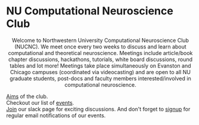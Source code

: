 # NU Computational Neuroscience Club

<p style="text-align: center;">
Welcome to Northwestern University Computational Neuroscience Club (NUCNC). We meet once every two weeks to discuss and learn about computational and theoretical neuroscience. Meetings include article/book chapter discussions, hackathons, tutorials, white board discussions, round tables and lot more! Meetings take place simultaneously on Evanston and Chicago campuses (coordinated via videocasting) and are open to all NU graduate students, post-docs and faculty members interested/involved in computational neuroscience. 
</p>

[Aims](aims.md) of the club. <br/>
Checkout our list of [events](events.md).<br/>
[Join](https://join.slack.com/t/northwesternc-zu85849/signup) our slack page for exciting discussions.
And don't forget to [signup](https://docs.google.com/forms/d/e/1FAIpQLSf8rmTx6HwFrrmUOqwWstThux6cRgty_mxYZPr9rKm6fysGDA/viewform?pli=1) for regular email notifications of our events.

